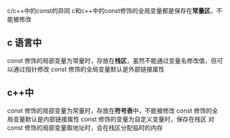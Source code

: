 c/c++中的const的异同
c和c++中的const修饰的全局变量都是保存在**常量区**，不能被修改
## c 语言中
const 修饰的局部变量为常量时，存放在**栈区**，虽然不能通过变量名修改值，但可以通过指针修改
const 修饰的全局变量默认是外部链接属性

## c++中
const 修饰的局部变量为常量时，存放在**符号表**中，不能被修改
const 修饰的全局变量默认是内部链接属性
const 修饰的变量为自定义变量时，保存在栈区
对 const 修饰的局部变量取地址时，会在栈区分配临时的内存